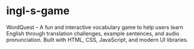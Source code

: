 # ingl-s-game
WordQuest – A fun and interactive vocabulary game to help users learn English through translation challenges, example sentences, and audio pronunciation. Built with HTML, CSS, JavaScript, and modern UI libraries.
